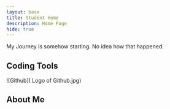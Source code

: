 ```yaml
---
layout: base
title: Student Home 
description: Home Page
hide: true
---
```


My Journey is somehow starting. No idea how that happened.

## Coding Tools
![Github](
Logo of Github.jpg)

## About Me

##
